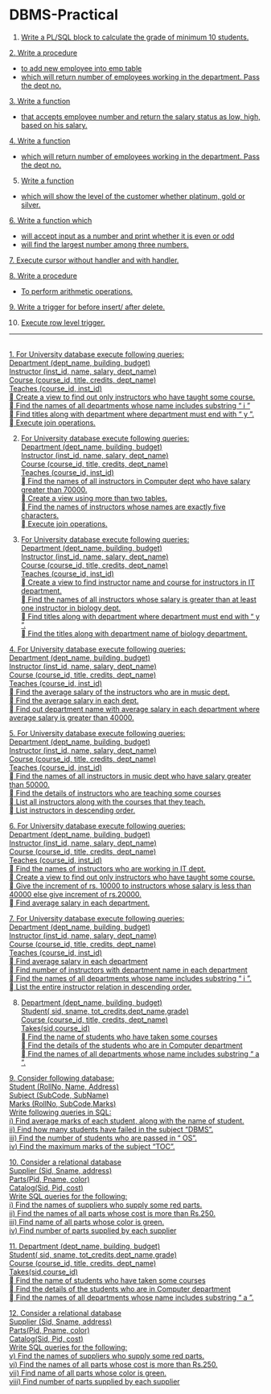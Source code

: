 # DBMS-Practical
1. <a href = "https://github.com/SyntaxNova/DBMS-Practical/blob/main/1.1.sql">Write a PL/SQL block to calculate the grade of minimum 10 students.

2.<a href = "https://github.com/SyntaxNova/DBMS-Practical/blob/main/1.2.sql"> Write a procedure
- to add new employee into emp table
- which will return number of employees working in the department. Pass the
dept no.

3.<a href = "https://github.com/SyntaxNova/DBMS-Practical/blob/main/1.3.sql"> Write a function
- that accepts employee number and return the salary status as low, high,
based on his salary.

4.<a href = "https://github.com/SyntaxNova/DBMS-Practical/blob/main/1.4.sql"> Write a function
- which will return number of employees working in the department. Pass the
dept no.

5. <a href = "https://github.com/SyntaxNova/DBMS-Practical/blob/main/1.5.sql">Write a function
- which will show the level of the customer whether platinum, gold or silver.

6.<a href = "https://github.com/SyntaxNova/DBMS-Practical/blob/main/1.6.sql"> Write a function which
- will accept input as a number and print whether it is even or odd
- will find the largest number among three numbers.

7.<a href = "https://github.com/SyntaxNova/DBMS-Practical/blob/main/1.7.sql"> Execute cursor without handler and with handler.

8.<a href = "https://github.com/SyntaxNova/DBMS-Practical/blob/main/1.8.sql"> Write a procedure
- To perform arithmetic operations.

9.<a href = "https://github.com/SyntaxNova/DBMS-Practical/blob/main/1.9.sql"> Write a trigger for before insert/ after delete.

10. <a href = "https://github.com/SyntaxNova/DBMS-Practical/blob/main/1.10.sql">Execute row level trigger.
<hr>
<br>
1. <a href = "https://github.com/SyntaxNova/DBMS-Practical/blob/main/1.sql">For University database execute following queries:<br>
  Department (dept_name, building, budget)<br>
  Instructor (inst_id, name, salary, dept_name)<br>
  Course (course_id, title, credits, dept_name)<br>
  Teaches (course_id, inst_id)<br>
   Create a view to find out only instructors who have taught some course.<br>
   Find the names of all departments whose name includes substring “ i ”<br>
   Find titles along with department where department must end with “ y ”.<br>
   Execute join operations.<br>

2. <a href = "https://github.com/SyntaxNova/DBMS-Practical/blob/main/2.sql">For University database execute following queries:<br>
Department (dept_name, building, budget)<br>
Instructor (inst_id, name, salary, dept_name)<br>
Course (course_id, title, credits, dept_name)<br>
Teaches (course_id, inst_id)<br>
 Find the names of all instructors in Computer dept who have salary
greater than 70000.<br>
 Create a view using more than two tables.<br>
 Find the names of instructors whose names are exactly five characters.<br>
 Execute join operations.<br>

3. <a href = "https://github.com/SyntaxNova/DBMS-Practical/blob/main/3.sql">For University database execute following queries:<br>
Department (dept_name, building, budget)<br>
Instructor (inst_id, name, salary, dept_name)<br>
Course (course_id, title, credits, dept_name)<br>
Teaches (course_id, inst_id)<br>
 Create a view to find instructor name and course for instructors in IT
department.<br>
 Find the names of all instructors whose salary is greater than at least one
instructor in biology dept.<br>
 Find titles along with department where department must end with “ y ”.<br>
 Find the titles along with department name of biology department.<br>

4.<a href = "https://github.com/SyntaxNova/DBMS-Practical/blob/main/4.sql"> For University database execute following queries:<br>
Department (dept_name, building, budget)<br>
Instructor (inst_id, name, salary, dept_name)<br>
Course (course_id, title, credits, dept_name)<br>
Teaches (course_id, inst_id)<br>
 Find the average salary of the instructors who are in music dept.<br>
 Find the average salary in each dept.<br>
 Find out department name with average salary in each department where
average salary is greater than 40000.<br>

5.<a href = "https://github.com/SyntaxNova/DBMS-Practical/blob/main/5.sql"> For University database execute following queries:<br>
Department (dept_name, building, budget)<br>
Instructor (inst_id, name, salary, dept_name)<br>
Course (course_id, title, credits, dept_name)<br>
Teaches (course_id, inst_id)<br>
 Find the names of all instructors in music dept who have salary greater
than 50000.<br>
 Find the details of instructors who are teaching some courses<br>
 List all instructors along with the courses that they teach.<br>
 List instructors in descending order.<br>

6.<a href = "https://github.com/SyntaxNova/DBMS-Practical/blob/main/6.sql"> For University database execute following queries:<br>
Department (dept_name, building, budget)<br>
Instructor (inst_id, name, salary, dept_name)<br>
Course (course_id, title, credits, dept_name)<br>
Teaches (course_id, inst_id)<br>
 Find the names of instructors who are working in IT dept.<br>
 Create a view to find out only instructors who have taught some course.<br>
 Give the increment of rs. 10000 to instructors whose salary is less than
40000 else give increment of rs.20000.<br>
 Find average salary in each department.<br>

7.<a href = "https://github.com/SyntaxNova/DBMS-Practical/blob/main/7.sql"> For University database execute following queries:<br>
Department (dept_name, building, budget)<br>
Instructor (inst_id, name, salary, dept_name)<br>
Course (course_id, title, credits, dept_name)<br>
Teaches (course_id, inst_id)<br>
 Find average salary in each department<br>
 Find number of instructors with department name in each department<br>
 Find the names of all departments whose name includes substring “ i ”.<br>
 List the entire instructor relation in descending order.<br>

8. <a href = "https://github.com/SyntaxNova/DBMS-Practical/blob/main/8.sql">Department (dept_name, building, budget)<br>
Student( sid, sname, tot_credits,dept_name,grade)<br>
Course (course_id, title, credits, dept_name)<br>
Takes(sid,course_id)<br>
 Find the name of students who have taken some courses<br>
 Find the details of the students who are in Computer department<br>
 Find the names of all departments whose name includes substring “ a ”.<br>

9.<a href = "https://github.com/SyntaxNova/DBMS-Practical/blob/main/9.sql"> Consider following database:<br>
Student (RollNo, Name, Address)<br>
Subject (SubCode, SubName)<br>
Marks (RollNo, SubCode,Marks)<br>
Write following queries in SQL:<br>
i) Find average marks of each student, along with the name of student.<br>
ii) Find how many students have failed in the subject “DBMS”.<br>
iii) Find the number of students who are passed in “ OS”.<br>
iv) Find the maximum marks of the subject “TOC”.<br>

10.<a href = "https://github.com/SyntaxNova/DBMS-Practical/blob/main/10.sql"> Consider a relational database<br>
Supplier (Sid, Sname, address)<br>
Parts(Pid, Pname, color)<br>
Catalog(Sid, Pid, cost)<br>
Write SQL queries for the following:<br>
i) Find the names of suppliers who supply some red parts.<br>
ii) Find the names of all parts whose cost is more than Rs.250.<br>
iii) Find name of all parts whose color is green.<br>
iv) Find number of parts supplied by each supplier<br>

11.<a href = "https://github.com/SyntaxNova/DBMS-Practical/blob/main/11.sql"> Department (dept_name, building, budget)<br>
Student( sid, sname, tot_credits,dept_name,grade)<br>
Course (course_id, title, credits, dept_name)<br>
Takes(sid,course_id)<br>
 Find the name of students who have taken some courses<br>
 Find the details of the students who are in Computer department<br>
 Find the names of all departments whose name includes substring “ a ”.<br>

12.<a href = "https://github.com/SyntaxNova/DBMS-Practical/blob/main/12.sql"> Consider a relational database<br>
Supplier (Sid, Sname, address)<br>
Parts(Pid, Pname, color)<br>
Catalog(Sid, Pid, cost)<br>
Write SQL queries for the following:<br>
v) Find the names of suppliers who supply some red parts.<br>
vi) Find the names of all parts whose cost is more than Rs.250.<br>
vii) Find name of all parts whose color is green.<br>
viii) Find number of parts supplied by each supplier<br>
